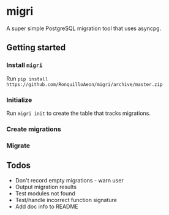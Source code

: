 # migri
A super simple PostgreSQL migration tool that uses asyncpg.

## Getting started
### Install `migri`
Run `pip install https://github.com/RonquilloAeon/migri/archive/master.zip`

### Initialize
Run `migri init` to create the table that tracks migrations.

### Create migrations

### Migrate

## Todos
- Don't record empty migrations - warn user
- Output migration results
- Test modules not found
- Test/handle incorrect function signature
- Add doc info to README
